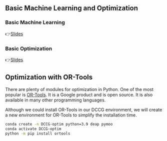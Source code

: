 ## Basic Machine Learning and Optimization

### Basic Machine Learning
👉[Slides](https://app.rccn.dev/slidev/DCCG-09)

### Basic Optimization
👉[Slides](https://app.rccn.dev/slidev/DCCG-09)

## Optimization with OR-Tools
There are plenty of modules for optimization in Python. One of the most popular is [OR-Tools](https://developers.google.com/optimization). It is a Google product and is open source. It is also available in many other programming languages.

Although we could install OR-Tools in our DCCG environment, we will create a new environment for OR-Tools to simplify the installation time. 

```bash
conda create -n DCCG-optim python=3.9 deap pymoo
conda activate DCCG-optim
python -m pip install ortools
```